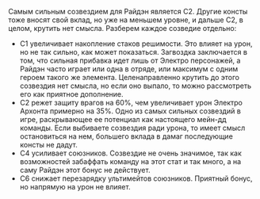 Самым сильным созвездием для Райдэн является С2. Другие консты тоже вносят свой вклад, но уже на меньшем уровне, и дальше С2, в целом, крутить нет смысла. Разберем каждое созведие отдельно:
 * С1 увеличивает накопление стаков решимости. Это влияет на урон, но не так сильно, как может показаться. Загвоздка заключается в том, что сильная прибавка идет лишь от Электро персонажей, а Райдэн часто играет или одна в отряде, или максимум с одним героем такого же элемента. Целенаправленно крутить до этого созвездия нет смысла, но если оно выпало, то можно рассмотреть его как приятное дополнение.
* С2 режет защиту врагов на 60%, чем увеличивает урон Электро Архонта примерно на 35%. Одно из самых сильных созвездий в игре, раскрывающее ее потенциал как настоящего мейн-дд команды. Если выбиваете созвездия ради урона, то имеет смысл остановиться на нем, большего вклада в дамаг последующие консты не дадут.
* С4 усиливает союзников. Созвездие не очень значимое, так как возможностей забаффать команду на этот стат и так много, а на саму Райдэн этот бонус не действует.
* С6 снижает перезарядку ультимейтов союзников. Приятный бонус, но напрямую на урон не влияет.
